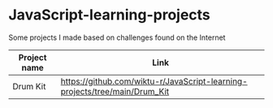 # JavaScript-learning-projects
Some projects I made based on challenges found on the Internet

| Project name  | Link |
| ------------- | ------------- |
| Drum Kit  | https://github.com/wiktu-r/JavaScript-learning-projects/tree/main/Drum_Kit |
